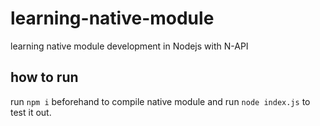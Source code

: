 # learning-native-module
learning native module development in Nodejs with N-API
## how to run
run `npm i` beforehand to compile native module and run `node index.js` to test it out.
